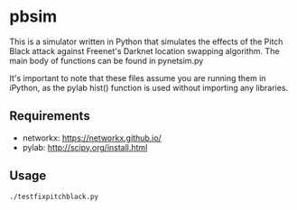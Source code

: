 pbsim
=====

This is a simulator written in Python that simulates the effects of the Pitch Black attack against Freenet's 
Darknet location swapping algorithm. The main body of functions can be found in pynetsim.py

It's important to note that these files assume you are running them in iPython, as the pylab hist() function 
is used without importing any libraries.

Requirements
------------

- networkx: https://networkx.github.io/
- pylab: http://scipy.org/install.html

Usage
-----

    ./testfixpitchblack.py
